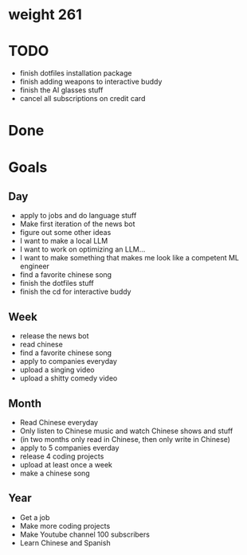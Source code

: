 # weight 261

# TODO
- finish dotfiles installation package
- finish adding weapons to interactive buddy
- finish the AI glasses stuff
- cancel all subscriptions on credit card

# Done

# Goals

## Day
- apply to jobs and do language stuff
- Make first iteration of the news bot
- figure out some other ideas
 - I want to make a local LLM
 - I want to work on optimizing an LLM...
 - I want to make something that makes me look like a competent ML engineer
- find a favorite chinese song
- finish the dotfiles stuff
- finish the cd for interactive buddy

## Week
- release the news bot
- read chinese
- find a favorite chinese song
- apply to companies everyday
- upload a singing video
- upload a shitty comedy video

## Month
- Read Chinese everyday
- Only listen to Chinese music and watch Chinese shows and stuff
- (in two months only read in Chinese, then only write in Chinese)
- apply to 5 companies everday
- release 4 coding projects
- upload at least once a week
- make a chinese song

## Year
- Get a job
- Make more coding projects
- Make Youtube channel 100 subscribers
- Learn Chinese and Spanish
